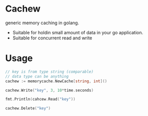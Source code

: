 # Cachew

generic memory caching in golang. 
- Suitable for holdin small amount of data in your go application.
- Suitable for concurrent read and write

# Usage
```go
// key is from type string (comparable)
// data type can be anything
cachew := memorycache.NewCache[string, int]()

cachew.Write("key", 3, 10*time.seconds)

fmt.Println(cahcew.Read("key"))

cachew.Delete("key")

```
